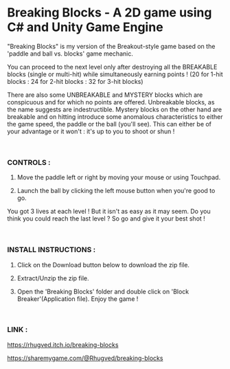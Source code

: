 # Breaking Blocks - A 2D game using C# and Unity Game Engine

"Breaking Blocks" is my version of the Breakout-style game based on the 'paddle and ball vs. blocks' game mechanic.

You can proceed to the next level only after destroying all the BREAKABLE blocks (single or multi-hit) while simultaneously earning points ! (20 for 1-hit blocks  :  24 for 2-hit blocks  :  32 for 3-hit blocks)

There are also some UNBREAKABLE and MYSTERY blocks which are conspicuous and for which no points are offered. Unbreakable blocks, as the name suggests are indestructible. Mystery blocks on the other hand are breakable and on hitting introduce some anomalous characteristics to either the game speed, the paddle or the ball (you'll see). This can either be of your advantage or it won't : it's up to you to shoot or shun !


<br />

### CONTROLS :

 1) Move the paddle left or right by moving your mouse or using Touchpad.

 2) Launch the ball by clicking the left mouse button when you're good to go.

You got 3 lives at each level !
But it isn't as easy as it may seem.
Do you think you could reach the last level ?
So go and give it your best shot !


<br />

### INSTALL INSTRUCTIONS :

1) Click on the Download button below to download the zip file.

2) Extract/Unzip  the zip file.

3) Open the 'Breaking Blocks' folder and double click on 'Block Breaker'(Application file). Enjoy the game !

<br />

### LINK :

https://rhugved.itch.io/breaking-blocks  

https://sharemygame.com/@Rhugved/breaking-blocks
